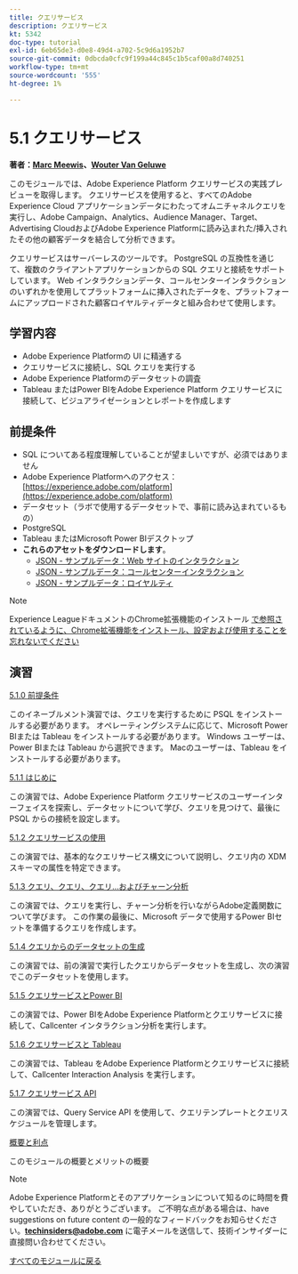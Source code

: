 ```yaml
---
title: クエリサービス
description: クエリサービス
kt: 5342
doc-type: tutorial
exl-id: 6eb65de3-d0e8-49d4-a702-5c9d6a1952b7
source-git-commit: 0dbcda0cfc9f199a44c845c1b5caf00a8d740251
workflow-type: tm+mt
source-wordcount: '555'
ht-degree: 1%

---
```


# 5.1 クエリサービス

**著者：[Marc Meewis](https://www.linkedin.com/in/marcmeewis/)、[Wouter Van Geluwe](https://www.linkedin.com/in/woutervangeluwe/)**

このモジュールでは、Adobe Experience Platform クエリサービスの実践プレビューを取得します。 クエリサービスを使用すると、すべてのAdobe Experience Cloud アプリケーションデータにわたってオムニチャネルクエリを実行し、Adobe Campaign、Analytics、Audience Manager、Target、Advertising CloudおよびAdobe Experience Platformに読み込まれた/挿入されたその他の顧客データを結合して分析できます。

クエリサービスはサーバーレスのツールです。 PostgreSQL の互換性を通じて、複数のクライアントアプリケーションからの SQL クエリと接続をサポートしています。
Web インタラクションデータ、コールセンターインタラクションのいずれかを使用してプラットフォームに挿入されたデータを、プラットフォームにアップロードされた顧客ロイヤルティデータと組み合わせて使用します。

## 学習内容

- Adobe Experience Platformの UI に精通する
- クエリサービスに接続し、SQL クエリを実行する
- Adobe Experience Platformのデータセットの調査
- Tableau またはPower BIをAdobe Experience Platform クエリサービスに接続して、ビジュアライゼーションとレポートを作成します

## 前提条件

- SQL についてある程度理解していることが望ましいですが、必須ではありません
- Adobe Experience Platformへのアクセス：[https://experience.adobe.com/platform](https://experience.adobe.com/platform)
- データセット（ラボで使用するデータセットで、事前に読み込まれているもの）
- PostgreSQL
- Tableau またはMicrosoft Power BIデスクトップ
- **これらのアセットをダウンロードします**。
   - [JSON - サンプルデータ：Web サイトのインタラクション](./../../../assets/json/ee.json)
   - [JSON - サンプルデータ：コールセンターインタラクション](./../../../assets/json/callcenter.json)
   - [JSON - サンプルデータ：ロイヤルティ](./../../../assets/json/loyalty.json)

>[!NOTE]
>
>Experience LeagueドキュメントのChrome拡張機能のインストール [ で参照されているように、Chrome拡張機能をインストール、設定および使用することを忘れないでください ](../../gettingstarted/gettingstarted/ex1.md)

## 演習

[5.1.0 前提条件](./ex0.md)

このイネーブルメント演習では、クエリを実行するために PSQL をインストールする必要があります。 オペレーティングシステムに応じて、Microsoft Power BIまたは Tableau をインストールする必要があります。 Windows ユーザーは、Power BIまたは Tableau から選択できます。 Macのユーザーは、Tableau をインストールする必要があります。

[5.1.1 はじめに](./ex1.md)

この演習では、Adobe Experience Platform クエリサービスのユーザーインターフェイスを探索し、データセットについて学び、クエリを見つけて、最後に PSQL からの接続を設定します。

[5.1.2 クエリサービスの使用](./ex2.md)

この演習では、基本的なクエリサービス構文について説明し、クエリ内の XDM スキーマの属性を特定できます。

[5.1.3 クエリ、クエリ、クエリ…およびチャーン分析](./ex3.md)

この演習では、クエリを実行し、チャーン分析を行いながらAdobe定義関数について学びます。 この作業の最後に、Microsoft データで使用するPower BIセットを準備するクエリを作成します。

[5.1.4 クエリからのデータセットの生成](./ex4.md)

この演習では、前の演習で実行したクエリからデータセットを生成し、次の演習でこのデータセットを使用します。

[5.1.5 クエリサービスとPower BI](./ex5.md)

この演習では、Power BIをAdobe Experience Platformとクエリサービスに接続して、Callcenter インタラクション分析を実行します。

[5.1.6 クエリサービスと Tableau](./ex6.md)

この演習では、Tableau をAdobe Experience Platformとクエリサービスに接続して、Callcenter Interaction Analysis を実行します。

[5.1.7 クエリサービス API](./ex7.md)

この演習では、Query Service API を使用して、クエリテンプレートとクエリスケジュールを管理します。

[概要と利点](./summary.md)

このモジュールの概要とメリットの概要

>[!NOTE]
>
>Adobe Experience Platformとそのアプリケーションについて知るのに時間を費やしていただき、ありがとうございます。 ご不明な点がある場合は、have suggestions on future content の一般的なフィードバックをお知らせください。**techinsiders@adobe.com** に電子メールを送信して、技術インサイダーに直接問い合わせてください。

[すべてのモジュールに戻る](../../../overview.md)
